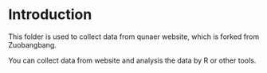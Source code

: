 # Introduction
This folder is used to collect data from qunaer website, which is forked from Zuobangbang.

You can collect data from website and analysis the data by R or other tools.
